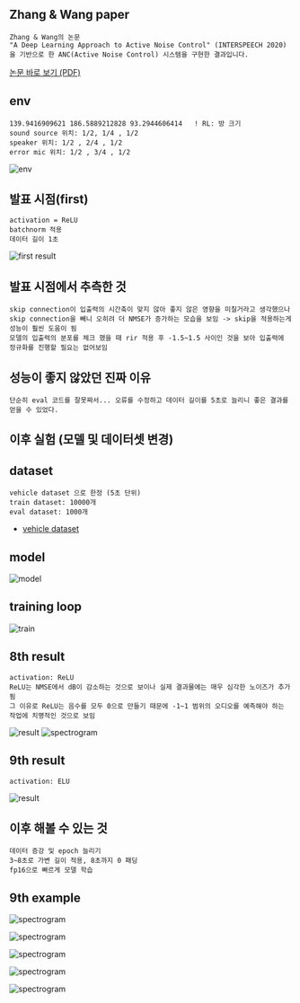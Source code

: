 ## Zhang & Wang paper
    Zhang & Wang의 논문  
    "A Deep Learning Approach to Active Noise Control" (INTERSPEECH 2020) 
    을 기반으로 한 ANC(Active Noise Control) 시스템을 구현한 결과입니다.
[논문 바로 보기 (PDF)](https://www.isca-archive.org/interspeech_2020/zhang20i_interspeech.pdf)

## env
    139.9416909621 186.5889212828 93.2944606414   ! RL: 방 크기
    sound source 위치: 1/2, 1/4 , 1/2 
    speaker 위치: 1/2 , 2/4 , 1/2 
    error mic 위치: 1/2 , 3/4 , 1/2 
![env](./final-result/env.png)

## 발표 시점(first)
    activation = ReLU
    batchnorm 적용
    데이터 길이 1초
![first result](./result/first.png)

## 발표 시점에서 추측한 것
    skip connection이 입출력의 시간축이 맞지 않아 좋지 않은 영향을 미칠거라고 생각했으나 skip connection을 빼니 오히려 더 NMSE가 증가하는 모습을 보임 -> skip을 적용하는게 성능이 훨씬 도움이 됨
    모델의 입출력의 분포를 체크 했을 때 rir 적용 후 -1.5~1.5 사이인 것을 보아 입출력에 정규화를 진행할 필요는 없어보임

## 성능이 좋지 않았던 진짜 이유
    단순히 eval 코드를 잘못짜서... 오류를 수정하고 데이터 길이를 5초로 늘리니 좋은 결과를 얻을 수 있었다.
## 이후 실험 (모델 및 데이터셋 변경)

## dataset
    vehicle dataset 으로 한정 (5초 단위)
    train dataset: 10000개
    eval dataset: 1000개
- [vehicle dataset](https://www.kaggle.com/datasets/janboubiabderrahim/vehicle-sounds-dataset)

## model
![model](./final-result/model.png)

## training loop
![train](./final-result/training%20loop.png)

## 8th result
    activation: ReLU
    ReLU는 NMSE에서 dB이 감소하는 것으로 보이나 실제 결과물에는 매우 심각한 노이즈가 추가됨
    그 이유로 ReLU는 음수를 모두 0으로 만들기 때문에 -1~1 범위의 오디오를 예측해야 하는 작업에 치명적인 것으로 보임
![result](./result/8th.png)
![spectrogram](./result/8th_0.png)

## 9th result
    activation: ELU
![result](./final-result/9th.png)

## 이후 해볼 수 있는 것
    데이터 증강 및 epoch 늘리기
    3~8초로 가변 길이 적용, 8초까지 0 패딩
    fp16으로 빠르게 모델 학습

## 9th example
![spectrogram](./final-result/0_9th.png)

![spectrogram](./final-result/1_9th.png)

![spectrogram](./final-result/2_9th.png)

![spectrogram](./final-result/3_9th.png)

![spectrogram](./final-result/4_9th.png)
